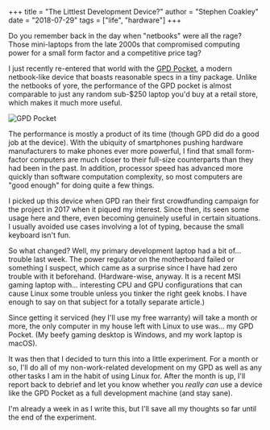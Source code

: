 +++
title = "The Littlest Development Device?"
author = "Stephen Coakley"
date = "2018-07-29"
tags = ["life", "hardware"]
+++

Do you remember back in the day when "netbooks" were all the rage? Those mini-laptops from the late 2000s that compromised computing power for a small form factor and a competitive price tag?

I just recently re-entered that world with the [GPD Pocket](http://gpd.hk/pocket.asp), a modern netbook-like device that boasts reasonable specs in a tiny package. Unlike the netbooks of yore, the performance of the GPD pocket is almost comparable to just any random sub-$250 laptop you'd buy at a retail store, which makes it much more useful.

![GPD Pocket](/content/images/2018-07-29-gpd-pocket.jpg)

The performance is mostly a product of its time (though GPD did do a good job at the device). With the ubiquity of smartphones pushing hardware manufacturers to make phones ever more powerful, I find that small form-factor computers are much closer to their full-size counterparts than they had been in the past. In addition, processor speed has advanced more quickly than software computation complexity, so most computers are "good enough" for doing quite a few things.

I picked up this device when GPD ran their first crowdfunding campaign for the project in 2017 when it piqued my interest. Since then, its seen some usage here and there, even becoming genuinely useful in certain situations. I usually avoided use cases involving a lot of typing, because the small keyboard isn't fun.

So what changed? Well, my primary development laptop had a bit of... trouble last week. The power regulator on the motherboard failed or something I suspect, which came as a surprise since I have had zero trouble with it beforehand. (Hardware-wise, anyway. It is a recent MSI gaming laptop with... interesting CPU and GPU configurations that can cause Linux some trouble unless you tinker the right geek knobs. I have enough to say on that subject for a totally separate article.)

Since getting it serviced (hey I'll use my free warranty) will take a month or more, the only computer in my house left with Linux to use was... my GPD Pocket. (My beefy gaming desktop is Windows, and my work laptop is macOS).

It was then that I decided to turn this into a little experiment. For a month or so, I'll do all of my non-work-related development on my GPD as well as any other tasks I am in the habit of using Linux for. After the month is up, I'll report back to debrief and let you know whether you _really can_ use a device like the GPD Pocket as a full development machine (and stay sane).

I'm already a week in as I write this, but I'll save all my thoughts so far until the end of the experiment.
